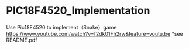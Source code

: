 # PIC18F4520_Implementation
Use Pic18F4520 to implement（Snake）game
https://www.youtube.com/watch?v=f2dk01Fh2rw&feature=youtu.be
*see README.pdf
